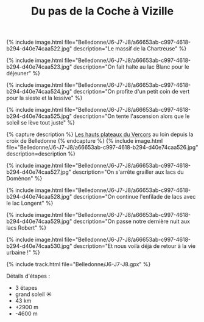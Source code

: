 ﻿---
title: "Du pas de la Coche à Vizille"
permalink: /Belledonne/J6-J7-J8/
sidebar:
  nav: "belledonne"
enable_tracks: true
---

{% include image.html file="Belledonne/J6-J7-J8/a66653ab-c997-4618-b294-d40e74caa522.jpg" description="Le massif de la Chartreuse" %}

{% include image.html file="Belledonne/J6-J7-J8/a66653ab-c997-4618-b294-d40e74caa523.jpg" description="On fait halte au lac Blanc pour le déjeuner" %}

{% include image.html file="Belledonne/J6-J7-J8/a66653ab-c997-4618-b294-d40e74caa524.jpg" description="On profite d'un petit coin de vert pour la sieste et la lessive" %}

{% include image.html file="Belledonne/J6-J7-J8/a66653ab-c997-4618-b294-d40e74caa525.jpg" description="On tente l'ascension alors que le soleil se lève tout juste" %}

{% capture description %}
[Les hauts plateaux du Vercors](/Vercors/J7-J8-J9/) au loin depuis la croix de Belledonne
{% endcapture %}
{% include image.html file="Belledonne/J6-J7-J8/a66653ab-c997-4618-b294-d40e74caa526.jpg" description=description %}

{% include image.html file="Belledonne/J6-J7-J8/a66653ab-c997-4618-b294-d40e74caa527.jpg" description="On s'arrête grailler aux lacs du Domènon" %}

{% include image.html file="Belledonne/J6-J7-J8/a66653ab-c997-4618-b294-d40e74caa528.jpg" description="On continue l'enfilade de lacs avec le lac Longent" %}

{% include image.html file="Belledonne/J6-J7-J8/a66653ab-c997-4618-b294-d40e74caa529.jpg" description="On passe notre dernière nuit aux lacs Robert" %}

{% include image.html file="Belledonne/J6-J7-J8/a66653ab-c997-4618-b294-d40e74caa530.jpg" description="Et nous voilà déjà de retour à la vie urbaine !" %}

{% include track.html file="Belledonne/J6-J7-J8.gpx" %}

Détails d'étapes :
* 3 étapes
* grand soleil :sunny:
* 43 km
* +2900 m
* -4600 m
